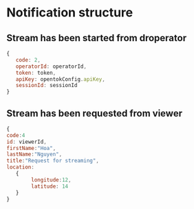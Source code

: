 
# Notification structure

## Stream has been started from droperator
```javascript
{
   code: 2,
   operatorId: operatorId,
   token: token,
   apiKey: opentokConfig.apiKey,
   sessionId: sessionId
}
```
## Stream has been requested from viewer
```javascript
{
code:4
id: viewerId,
firstName:"Hoa",
lastName:"Nguyen",
title:"Request for streaming",
location:
   {
        longitude:12,
        latitude: 14
   }
}
```
